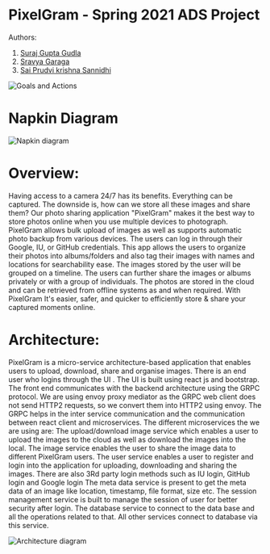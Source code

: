 # PixelGram - Spring 2021 ADS Project
Authors:
1. [Suraj Gupta Gudla](https://github.com/surajgupta-git)
2. [Sravya Garaga](https://github.com/sravya160597)
3. [Sai Prudvi krishna Sannidhi](https://github.com/sannidhi09)

![Goals and Actions](https://user-images.githubusercontent.com/29830913/106647414-e5b25b80-655c-11eb-8c96-d008511033bf.jpg)
# Napkin Diagram
![Napkin diagram](https://user-images.githubusercontent.com/66148226/106688289-d0105680-659b-11eb-9f1e-f5432a3ad4e2.jpg)
# Overview:
Having access to a camera 24/7 has its benefits. Everything can be captured. The downside is, how can we store all these images and share them? Our photo sharing application "PixelGram" makes it the best way to store photos online when you use multiple devices to photograph. PixelGram allows bulk upload of images as well as supports automatic photo backup from various devices. The users can log in through their Google, IU, or GitHub credentials. This app allows the users to organize their photos into albums/folders and also tag their images with names and locations for searchability ease. The images stored by the user will be grouped on a timeline. The users can further share the images or albums privately or with a group of individuals. The photos are stored in the cloud and can be retrieved from offline systems as and when required. With PixelGram It's easier, safer, and quicker to efficiently store & share your captured moments online.

# Architecture:
PixelGram is a micro-service architecture-based application that enables users to upload, download, share and organise images. There is an end user who logins through the UI . The UI is built using react js and bootstrap. The front end communicates with the backend architecture using the GRPC protocol. We are using envoy proxy mediator as the GRPC web client does not send HTTP2 requests, so we convert them into HTTP2 using envoy. The GRPC helps in the inter service communication and the communication between react client and microservices.
The different microservices the we are using are:
The upload/download image service which enables a user to upload the images to the cloud as well as download the images into the local.
The image service enables the user to share the image data to different PixelGram users.
The user service enables a user to register and login into the application for uploading, downloading and sharing the images. There are also 3Rd party login methods such as IU login, GitHub login and Google login
The meta data service is present to get the meta data of an image like location, timestamp, file format, size etc.
The session management service is built to manage the session of user for better security after login.
The database service to connect to the data base and all the operations related to that.
All other services connect to database via this service.

![Architecture diagram](https://user-images.githubusercontent.com/29830913/108661175-2edd3780-7499-11eb-802d-515a67d5704c.jpg)
